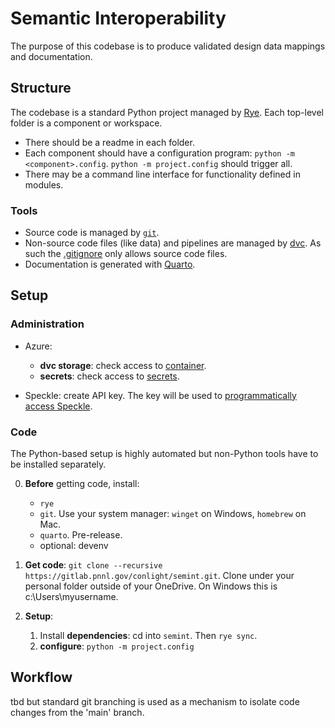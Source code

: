 # Semantic Interoperability

The purpose of this codebase is to produce
validated design data mappings
and documentation.

## Structure

The codebase is a standard Python project managed by [Rye](https://rye-up.com/).
Each top-level folder is a component or workspace.
* There should be a readme in each folder.
* Each component should have a configuration program: `python -m <component>.config`. `python -m project.config` should trigger all.
* There may be a command line interface for functionality defined in modules.

### Tools

* Source code is managed by [`git`](https://git-scm.com/).
* Non-source code files (like data) and pipelines are managed by [dvc](http://dvc.org).
As such the [.gitignore](./.gitignore) only allows source code files.
* Documentation is generated with [Quarto](https://quarto.org/).

## Setup

### Administration


* Azure:
    * **dvc storage**: check access to [container](https://portal.azure.com/#view/Microsoft_Azure_Storage/ContainerMenuBlade/~/overview/storageAccountId/%2Fsubscriptions%2F945ae372-bdd3-442f-83b2-6f5f6ff1eee2%2FresourceGroups%2Fprototypemodels%2Fproviders%2FMicrosoft.Storage%2FstorageAccounts%2Fprototypemodelsstorage/path/dvc/etag/%220x8DA87B93CA25E97%22/defaultEncryptionScope/%24account-encryption-key/denyEncryptionScopeOverride~/false/defaultId//publicAccessVal/None).
    * **secrets**: check access to [secrets](https://portal.azure.com/#@PNNL.onmicrosoft.com/resource/subscriptions/945ae372-bdd3-442f-83b2-6f5f6ff1eee2/resourceGroups/prototypemodels/providers/Microsoft.KeyVault/vaults/semint/secrets).

* Speckle: create API key. The key will be used to [programmatically access Speckle](https://gitlab.pnnl.gov/conlight/semint/-/blob/fb2960ab43177540daacb3e5be4eaaecd6fae525/speckle/src/speckle/requests.py#L3).

### Code

The Python-based setup is highly automated
but non-Python tools have to be installed separately.

0. **Before** getting code, install:
    * `rye`
    * `git`. Use your system manager: `winget` on Windows, `homebrew` on Mac.
    * `quarto`. Pre-release.
    * optional: devenv

1. **Get code**: `git clone --recursive https://gitlab.pnnl.gov/conlight/semint.git`.
Clone under your personal folder outside of your OneDrive. On Windows this is c:\Users\myusername.

2. **Setup**:
    1. Install **dependencies**: cd into `semint`. Then `rye sync`.
    2. **configure**: `python -m project.config`


## Workflow

tbd but standard git branching is used as a mechanism to isolate code changes from the 'main' branch.
